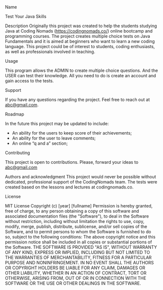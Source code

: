 Name

Test Your Java Skills

Description
Originally this project was created to help the students studying Java at Coding Nomads (https://codingnomads.co/) online bootcamp and programming courses. The project creates multiple choice tests on Java Fundamentals and it is aimed at beginners who want to learn a new coding language. This project could be of interest to students, coding enthusiasts, as well as professionals involved in teaching.   

Usage

This program allows the ADMIN to create multiple choice questions. And the USER can test their knowledge. All you need to do is create an account and gain access to the tests.

Support

If you have any questions regarding the project. Feel free to reach out at abc@gmail.com.

Roadmap

In the future this project may be updated to include:
-	An ability for the users to keep score of their achievements; 
-	An ability for the user to leave comments;
-	An online “q and a” section;

Contributing

This project is open to contributions. Please, forward your ideas to abc@gmail.com

Authors and acknowledgment
This project would never be possible without dedicated, professional support of the CodingNomads team. The tests were created based on the lessons and lectures at codingnomads.co. 

License

MIT License
Copyright (c) [year] [fullname]
Permission is hereby granted, free of charge, to any person obtaining a copy
of this software and associated documentation files (the "Software"), to deal
in the Software without restriction, including without limitation the rights
to use, copy, modify, merge, publish, distribute, sublicense, and/or sell
copies of the Software, and to permit persons to whom the Software is
furnished to do so, subject to the following conditions:
The above copyright notice and this permission notice shall be included in all
copies or substantial portions of the Software.
THE SOFTWARE IS PROVIDED "AS IS", WITHOUT WARRANTY OF ANY KIND, EXPRESS OR
IMPLIED, INCLUDING BUT NOT LIMITED TO THE WARRANTIES OF MERCHANTABILITY,
FITNESS FOR A PARTICULAR PURPOSE AND NONINFRINGEMENT. IN NO EVENT SHALL THE
AUTHORS OR COPYRIGHT HOLDERS BE LIABLE FOR ANY CLAIM, DAMAGES OR OTHER
LIABILITY, WHETHER IN AN ACTION OF CONTRACT, TORT OR OTHERWISE, ARISING FROM,
OUT OF OR IN CONNECTION WITH THE SOFTWARE OR THE USE OR OTHER DEALINGS IN THE
SOFTWARE.
